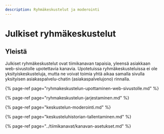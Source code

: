 ```yaml
---
description: Ryhmäkeskustelut ja moderointi
---
```


# Julkiset ryhmäkeskustelut

## Yleistä

Julkiset ryhmäkeskustelut ovat tiimikanavan tapaisia, yleensä asiakkaan web-sivustolle upotettavia kanavia. Upotetuissa ryhmäkeskusteluissa ei ole yksityiskeskusteluja, mutta ne voivat toimia yhtä aikaa samalla sivulla yksityisen asiakaspalvelu-chatin \(asiakaspalvelujono\) rinnalla.

{% page-ref page="ryhmakeskustelun-upottaminen-web-sivustolle.md" %}

{% page-ref page="ryhmakeskustelun-jarjestaminen.md" %}

{% page-ref page="keskustelun-moderointi.md" %}

{% page-ref page="keskusteluhistorian-tallentaminen.md" %}

{% page-ref page="../tiimikanavat/kanavan-asetukset.md" %}

